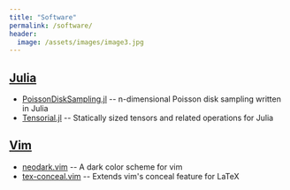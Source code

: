 ```yaml
---
title: "Software"
permalink: /software/
header:
  image: /assets/images/image3.jpg
---
```


## [Julia](https://julialang.org)

* [PoissonDiskSampling.jl](https://github.com/KeitaNakamura/PoissonDiskSampling.jl) -- n-dimensional Poisson disk sampling written in Julia
* [Tensorial.jl](https://github.com/KeitaNakamura/Tensorial.jl) -- Statically sized tensors and related operations for Julia

## [Vim](https://www.vim.org)

* [neodark.vim](https://github.com/KeitaNakamura/neodark.vim) -- A dark color scheme for vim
* [tex-conceal.vim](https://github.com/KeitaNakamura/tex-conceal.vim) -- Extends vim's conceal feature for LaTeX
